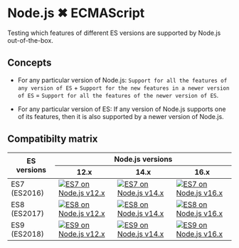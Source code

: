 # Node.js ✖ ECMAScript

Testing which features of different ES versions are supported by Node.js out-of-the-box.

## Concepts

- For any particular version of Node.js: `Support for all the features of any version of ES` + `Support for the new features in a newer version of ES` = `Support for all the features of the newer version of ES`.

- For any particular version of ES: If any version of Node.js supports one of its features, then it is also supported by a newer version of Node.js.

## Compatibilty matrix

<table>
  <thead>
    <tr>
      <th rowspan="2">ES versions</th>
      <th colspan="3">Node.js versions</th>
    </tr>
    <tr>
      <th>12.x</th>
      <th>14.x</th>
      <th>16.x</th>
    </tr>
  </thead>
  <tbody>
    <tr>
      <td>ES7 (ES2016)</td>
      <td>
        <a href="https://github.com/maacpiash/node-es-features/actions/workflows/es7-node.js-12.yml">
          <img
            src="https://img.shields.io/github/workflow/status/maacpiash/node-es-features/ES7%20on%20Node.js%2012.x?style=flat-square"
            alt="ES7 on Node.js v12.x"
          />
        </a>
      </td>
      <td>
        <a href="https://github.com/maacpiash/node-es-features/actions/workflows/es7-node.js-14.yml">
          <img
            src="https://img.shields.io/github/workflow/status/maacpiash/node-es-features/ES7%20on%20Node.js%2014.x?style=flat-square"
            alt="ES7 on Node.js v14.x"
          />
        </a>
      </td>
      <td>
        <a href="https://github.com/maacpiash/node-es-features/actions/workflows/es7-node.js-16.yml">
          <img
            src="https://img.shields.io/github/workflow/status/maacpiash/node-es-features/ES7%20on%20Node.js%2016.x?style=flat-square"
            alt="ES7 on Node.js v16.x"
          />
        </a>
      </td>
    </tr>
    <tr>
      <td>ES8 (ES2017)</td>
      <td>
        <a href="https://github.com/maacpiash/node-es-features/actions/workflows/es8-node.js-12.yml">
          <img
            src="https://img.shields.io/github/workflow/status/maacpiash/node-es-features/ES8%20on%20Node.js%2012.x?style=flat-square"
            alt="ES8 on Node.js v12.x"
          />
        </a>
      </td>
      <td>
        <a href="https://github.com/maacpiash/node-es-features/actions/workflows/es8-node.js-14.yml">
          <img
            src="https://img.shields.io/github/workflow/status/maacpiash/node-es-features/ES8%20on%20Node.js%2014.x?style=flat-square"
            alt="ES8 on Node.js v14.x"
          />
        </a>
      </td>
      <td>
        <a href="https://github.com/maacpiash/node-es-features/actions/workflows/es8-node.js-16.yml">
          <img
            src="https://img.shields.io/github/workflow/status/maacpiash/node-es-features/ES8%20on%20Node.js%2016.x?style=flat-square"
            alt="ES8 on Node.js v16.x"
          />
        </a>
      </td>
    </tr>
    <tr>
      <td>ES9 (ES2018)</td>
      <td>
        <a href="https://github.com/maacpiash/node-es-features/actions/workflows/es9-node.js-12.yml">
          <img
            src="https://img.shields.io/github/workflow/status/maacpiash/node-es-features/ES9%20on%20Node.js%2012.x?style=flat-square"
            alt="ES9 on Node.js v12.x"
          />
        </a>
      </td>
      <td>
        <a href="https://github.com/maacpiash/node-es-features/actions/workflows/es9-node.js-14.yml">
          <img
            src="https://img.shields.io/github/workflow/status/maacpiash/node-es-features/ES9%20on%20Node.js%2014.x?style=flat-square"
            alt="ES9 on Node.js v14.x"
          />
        </a>
      </td>
      <td>
        <a href="https://github.com/maacpiash/node-es-features/actions/workflows/es9-node.js-16.yml">
          <img
            src="https://img.shields.io/github/workflow/status/maacpiash/node-es-features/ES9%20on%20Node.js%2016.x?style=flat-square"
            alt="ES9 on Node.js v16.x"
          />
        </a>
      </td>
    </tr>
  </tbody>
</table>
